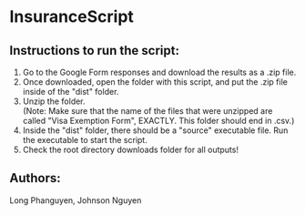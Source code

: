 # InsuranceScript

## Instructions to run the script:
<ol>
  <li> Go to the Google Form responses and download the results as a .zip file. </li>
  <li> Once downloaded, open the folder with this script, and put the .zip file inside of the "dist" folder. </li>
  <li> Unzip the folder. </li>
  (Note: Make sure that the name of the files that were unzipped are called "Visa Exemption Form", EXACTLY. This folder should end in .csv.)
  <li> Inside the "dist" folder, there should be a "source" executable file. Run the executable to start the script. </li>
  <li> Check the root directory downloads folder for all outputs! </li>
  
</ol>

## Authors:
Long Phanguyen, Johnson Nguyen
